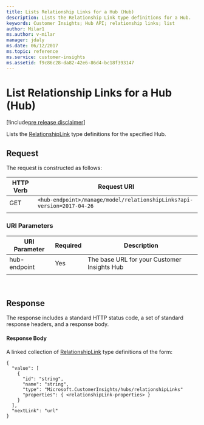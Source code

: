 ```yaml
---
title: Lists Relationship Links for a Hub (Hub)
description: Lists the Relationship Link type definitions for a Hub.
keywords: Customer Insights; Hub API; relationship links; list
author: Milar1
ms.author: v-milar
manager: jdaly
ms.date: 06/12/2017
ms.topic: reference
ms.service: customer-insights 
ms.assetid: f9c86c28-da82-42e6-86d4-bc18f393147
---
```


List Relationship Links for a Hub (Hub)
=====================================

[!include[pre release disclaimer](../../../includes/cc-beta-prerelease-disclaimer.md)]

Lists the [RelationshipLink](../types/relationshiplink.md) type definitions for the specified Hub.

## Request  
 The request is constructed as follows:

|**HTTP Verb**|**Request URI**|
|-------------|---------------|
|GET|`<hub-endpoint>/manage/model/relationshipLinks?api-version=2017-04-26`|
| | |

### URI Parameters

|**URI Parameter**|**Required**|**Description**|
| --------------- | ---------- | ------------- |
|hub-endpoint|Yes|The base URL for your Customer Insights Hub|
| | | |

<br>

## Response 
 The response includes a standard HTTP status code, a set of standard response headers, and a response body.

#### Response Body  

A linked collection of [RelationshipLink](../types/relationshiplink.md) type definitions of the form:

```{json}  
{
  "value": [
    {
      "id": "string",
      "name": "string",
      "type": "Microsoft.CustomerInsights/hubs/relationshipLinks"
      "properties": { <relationshipLink-properties> }
    }
  ],
  "nextLink": "url"
}
```  
